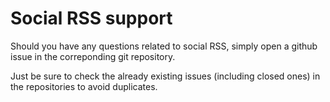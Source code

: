 # Social RSS support

Should you have any questions related to social RSS, simply open a github issue in the correponding git repository.

Just be sure to check the already existing issues (including closed ones) in the repositories to avoid duplicates.
